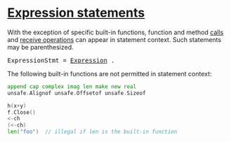 # [Expression statements](#expression-statements)

With the exception of specific built-in functions, function and method [calls](/Expressions/calls.html) and [receive operations](/Expressions/receive_operator.html) can appear in statement context. Such statements may be parenthesized.

<pre>
<a id="ExpressionStmt">ExpressionStmt</a> = <a href="/Expressions/operators.html#Expression">Expression</a> .
</pre>

The following built-in functions are not permitted in statement context:

```go
append cap complex imag len make new real
unsafe.Alignof unsafe.Offsetof unsafe.Sizeof
```

```go
h(x+y)
f.Close()
<-ch
(<-ch)
len("foo")  // illegal if len is the built-in function
```
